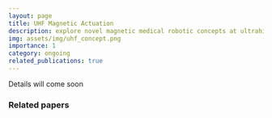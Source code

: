 ```yaml
---
layout: page
title: UHF Magnetic Actuation
description: explore novel magnetic medical robotic concepts at ultrahigh fields 
img: assets/img/uhf_concept.png
importance: 1
category: ongoing
related_publications: true
---
```


Details will come soon



<h3> Related papers </h3>
